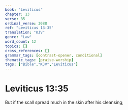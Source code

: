 ```yaml
---
book: "Leviticus"
chapter: 13
verse: 35
ordinal_verse: 3088
ref: "Leviticus 13:35"
translation: "KJV"
genre: "Law"
word_count: 12
topics: []
cross_references: []
grammar_tags: [contrast-opener, conditional]
thematic_tags: [praise-worship]
tags: ["Bible","KJV","Leviticus"]
---
```


# Leviticus 13:35

But if the scall spread much in the skin after his cleansing;
